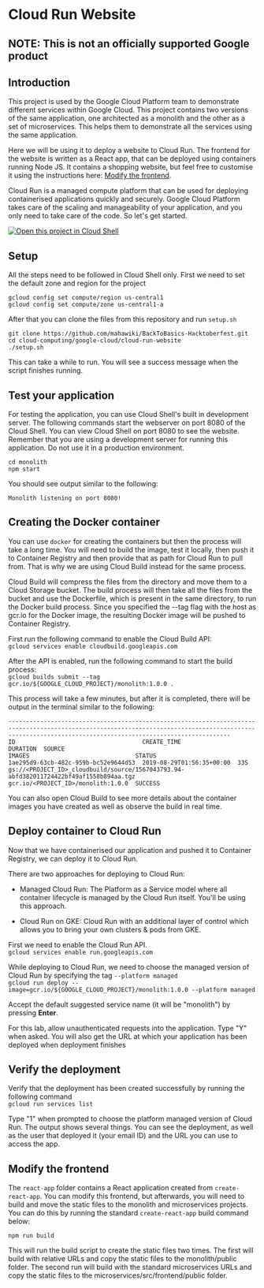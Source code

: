 # Cloud Run Website

## NOTE: This is not an officially supported Google product

## Introduction

This project is used by the Google Cloud Platform team to demonstrate different services within Google Cloud. This project contains two versions of the same application, one architected as a monolith and the other as a set of microservices. This helps them to demonstrate all the services using the same application.

Here we will be using it to deploy a website to Cloud Run. The frontend for the website is written as a React app, that can be deployed using containers running Node JS. It contains a shopping website, but feel free to customise it using the instructions here: [Modify the frontend](https://github.com/mahawiki/BackToBasics-Hacktoberfest/tree/main/cloud-computing/google-cloud/cloud-run-website#Modify-the-frontend). 

Cloud Run is a managed compute platform that can be used for deploying containerised applications quickly and securely. Google Cloud Platform takes care of the scaling and manageability of your application, and you only need to take care of the code. So let's get started. 

[![Open this project in Cloud Shell](http://gstatic.com/cloudssh/images/open-btn.png)](https://console.cloud.google.com/cloudshell/open?git_repo=https://github.com/mahawiki/BackToBasics-Hacktoberfest.git&page=editor&tutorial=main/cloud-computing/google-cloud/cloud-run-website/TUTORIAL.md)

## Setup

All the steps need to be followed in Cloud Shell only. First we need to set the default zone and region for the project 

`gcloud config set compute/region us-central1`<br>
`gcloud config set compute/zone us-central1-a`

After that you can clone the files from this repository and run `setup.sh`
```
git clone https://github.com/mahawiki/BackToBasics-Hacktoberfest.git
cd cloud-computing/google-cloud/cloud-run-website
./setup.sh
```
This can take a while to run. You will see a success message when the script finishes running.

## Test your application

For testing the application, you can use Cloud Shell's built in development server. The following commands start the webserver on port 8080 of the Cloud Shell. You can view Cloud Shell on port 8080 to see the website. Remember that you are using a development server for running this application. Do not use it in a production environment.
```
cd monolith
npm start
```

You should see output similar to the following:
```
Monolith listening on port 8080!
```

## Creating the Docker container

You can use `docker` for creating the containers but then the process will take a long time. You will need to build the image, test it locally, then push it to Container Registry and then provide that as path for Cloud Run to pull from. That is why we are using Cloud Build instead for the same process.

Cloud Build will compress the files from the directory and move them to a Cloud Storage bucket. The build process will then take all the files from the bucket and use the Dockerfile, which is present in the same directory, to run the Docker build process. Since you specified the --tag flag with the host as gcr.io for the Docker image, the resulting Docker image will be pushed to Container Registry.

First run the following command to enable the Cloud Build API:<br>
`gcloud services enable cloudbuild.googleapis.com`

After the API is enabled, run the following command to start the build process:<br>
`gcloud builds submit --tag gcr.io/${GOOGLE_CLOUD_PROJECT}/monolith:1.0.0 .`

This process will take a few minutes, but after it is completed, there will be output in the terminal similar to the following:
```
-----------------------------------------------------------------------------------------------------------------------------------------------------------------------------------------------------------
ID                                    CREATE_TIME                DURATION  SOURCE                                                                                  IMAGES                              STATUS
1ae295d9-63cb-482c-959b-bc52e9644d53  2019-08-29T01:56:35+00:00  33S       gs://<PROJECT_ID>_cloudbuild/source/1567043793.94-abfd382011724422bf49af1558b894aa.tgz  gcr.io/<PROJECT_ID>/monolith:1.0.0  SUCCESS
```

You can also open Cloud Build to see more details about the container images you have created as well as observe the build in real time.

## Deploy container to Cloud Run
Now that we have containerised our application and pushed it to Container Registry, we can deploy it to Cloud Run.

There are two approaches for deploying to Cloud Run:

+ Managed Cloud Run: The Platform as a Service model where all container lifecycle is managed by the Cloud Run itself. You'll be using this approach.

+ Cloud Run on GKE: Cloud Run with an additional layer of control which allows you to bring your own clusters & pods from GKE.

First we need to enable the Cloud Run API.<br> 
`gcloud services enable run.googleapis.com`

While deploying to Cloud Run, we need to choose the managed version of Cloud Run by specifying the tag `--platform managed`<br>
`gcloud run deploy --image=gcr.io/${GOOGLE_CLOUD_PROJECT}/monolith:1.0.0 --platform managed`

Accept the default suggested service name (it will be "monolith") by pressing **Enter**.

For this lab, allow unauthenticated requests into the application. Type "Y" when asked. You will also get the URL at which your application has been deployed when deployment finishes

## Verify the deployment
Verify that the deployment has been created successfully by running the following command<br>
`gcloud run services list`

Type "1" when prompted to choose the platform managed version of Cloud Run. The output shows several things. You can see the deployment, as well as the user that deployed it (your email ID) and the URL you can use to access the app.

## Modify the frontend

The `react-app` folder contains a React application created from `create-react-app`. You can modify this frontend, but afterwards, you will need to build and move the static files to the monolith and microservices projects. You can do this by running the standard `create-react-app` build command below:

```
npm run build
```

This will run the build script to create the static files two times. The first will build with relative URLs and copy the static files to the monolith/public folder. The second run will build with the standard microservices URLs and copy the static files to the microservices/src/frontend/public folder.
